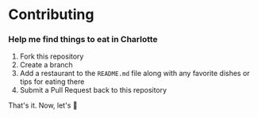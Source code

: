 # Contributing

### Help me find things to eat in Charlotte

1. Fork this repository
2. Create a branch
3. Add a restaurant to the `README.md` file along with any favorite dishes or tips for eating there
4. Submit a Pull Request back to this repository

That's it.  Now, let's :spaghetti:
